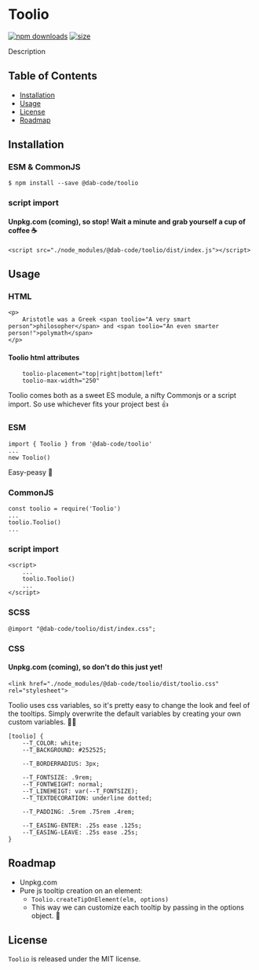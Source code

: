 # Toolio
[![npm downloads](https://img.shields.io/npm/dm/@dab-code/toolio)](https://npmjs.org/@dab-code/toolio)
[![size](https://img.shields.io/bundlephobia/minzip/@dab-code/toolio?color=54CA2F&style=popout)](https://npmjs.org/@dab-code/toolio)

Description


## Table of Contents

- [Installation](#installation)
- [Usage](#usage)
- [License](#license)
- [Roadmap](#roadmap)

## Installation
### ESM & CommonJS
```
$ npm install --save @dab-code/toolio
```

### script import
#### Unpkg.com (coming), so stop! Wait a minute and grab yourself a cup of coffee ☕️
```
<script src="./node_modules/@dab-code/toolio/dist/index.js"></script>
```

## Usage

### HTML
```
<p>
    Aristotle was a Greek <span toolio="A very smart person">philosopher</span> and <span toolio="An even smarter person!">polymath</span>
</p>
```
#### Toolio html attributes
```
    toolio-placement="top|right|bottom|left"
    toolio-max-width="250"
```

Toolio comes both as a sweet ES module, a nifty Commonjs or a script import. So use whichever fits your project best 👍️ 
### ESM
```
import { Toolio } from '@dab-code/toolio'
...
new Toolio()
```
Easy-peasy 🤙

### CommonJS
```
const toolio = require('Toolio')
...
toolio.Toolio()
...
```

### script import

```
<script>
    ...
    toolio.Toolio()
    ...
</script>
```
### SCSS
```
@import "@dab-code/toolio/dist/index.css";
```

### CSS
#### Unpkg.com (coming), so don't do this just yet!
```
<link href="./node_modules/@dab-code/toolio/dist/toolio.css" rel="stylesheet">
```  

Toolio uses css variables, so it's pretty easy to change the look and feel of the tooltips. Simply overwrite the default variables by creating your own custom variables. 👩‍💻
```
[toolio] {
    --T_COLOR: white;
    --T_BACKGROUND: #252525;

    --T_BORDERRADIUS: 3px;

    --T_FONTSIZE: .9rem;
    --T_FONTWEIGHT: normal;
    --T_LINEHEIGT: var(--T_FONTSIZE);
    --T_TEXTDECORATION: underline dotted;

    --T_PADDING: .5rem .75rem .4rem;

    --T_EASING-ENTER: .25s ease .125s;
    --T_EASING-LEAVE: .25s ease .25s;
}
```


## Roadmap
- Unpkg.com
- Pure js tooltip creation on an element: 
    - `Toolio.createTipOnElement(elm, options)`
    - This way we can customize each tooltip by passing in the options object. 🎨
## License
`Toolio` is released under the MIT license.